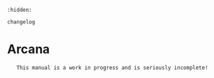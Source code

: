 ```{toctree}
:hidden:

changelog

```

# Arcana

```{warning}
   This manual is a work in progress and is seriously incomplete!
```
